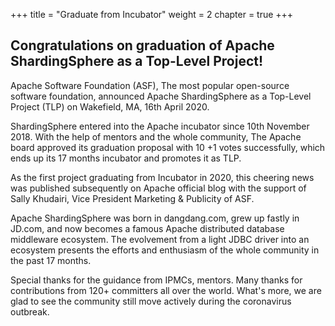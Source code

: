 +++
title = "Graduate from Incubator" 
weight = 2
chapter = true
+++

## Congratulations on graduation of Apache ShardingSphere as a Top-Level Project!


Apache Software Foundation (ASF), The most popular open-source software foundation, announced Apache ShardingSphere as a Top-Level Project (TLP) on Wakefield, MA, 16th April 2020.

ShardingSphere entered into the Apache incubator since 10th November 2018. With the help of mentors and the whole community, The Apache board approved its graduation proposal with 10 +1 votes successfully, which ends up its 17 months incubator and promotes it as TLP.

As the first project graduating from Incubator in 2020, this cheering news was published subsequently on Apache official blog with the support of Sally Khudairi, Vice President Marketing & Publicity of ASF.

Apache ShardingSphere was born in dangdang.com, grew up fastly in JD.com, and now becomes a famous Apache distributed database middleware ecosystem. The evolvement from a light JDBC driver into an ecosystem presents the efforts and enthusiasm of the whole community in the past 17 months.

Special thanks for the guidance from IPMCs, mentors. Many thanks for contributions from 120+ committers all over the world. What's more, we are glad to see the community still move actively during the coronavirus outbreak. 